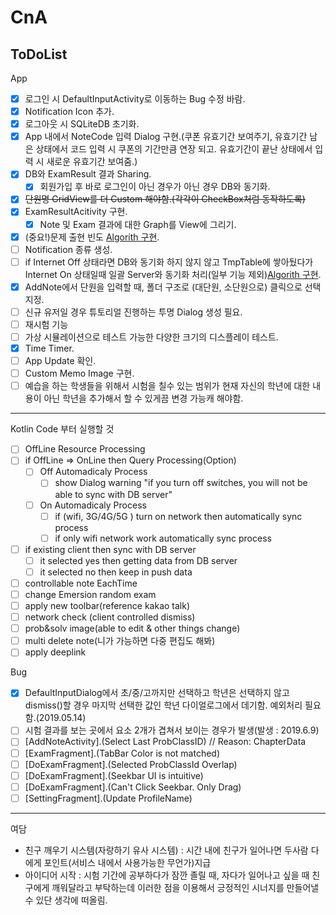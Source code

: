 # CnA
## ToDoList
App

- [x] 로그인 시 DefaultInputActivity로 이동하는 Bug 수정 바람.
- [x] Notification Icon 추가.
- [x] 로그아웃 시 SQLiteDB 초기화.
- [x] App 내에서 NoteCode 입력 Dialog 구현.(쿠폰 유효기간 보여주기, 유효기간 남은 상태에서 코드 입력 시 쿠폰의 기간만큼 연장 되고. 유효기간이 끝난 상태에서 입력 시 새로운 유효기간 보여줌.)
- [x] DB와 ExamResult 결과 Sharing.
  - [x] 회원가입 후 바로 로그인이 아닌 경우가 아닌 경우 DB와 동기화.
- [x] ~~단원명 GridView를 더 Custom 해야함.(각각이 CheckBox처럼 동작하도록)~~
- [x] ExamResultAcitivity 구현.
  - [x] Note 및 Exam 결과에 대한 Graph를 View에 그리기.
- [X] (중요!)문제 출현 빈도 [Algorith 구현](https://github.com/Mineru98/DictionaryRandom).
- [ ] Notification 종류 생성.
- [ ] if Internet Off 상태라면 DB와 동기화 하지 않지 않고 TmpTable에 쌓아뒀다가 Internet On 상태일때 일괄 Server와 동기화 처리(일부 기능 제외)[Algorith 구현](https://github.com/Mineru98/Warehouse).
- [x] AddNote에서 단원을 입력할 때, 폴더 구조로 (대단원, 소단원으로) 클릭으로 선택 지정.
- [ ] 신규 유저일 경우 튜토리얼 진행하는 투명 Dialog 생성 필요.
- [ ] 재시험 기능
- [ ] 가상 시뮬레이션으로 테스트 가능한 다양한 크기의 디스플레이 테스트.
- [x] Time Timer.
- [ ] App Update 확인.
- [ ] Custom Memo Image 구현.
- [ ] 예습을 하는 학생들을 위해서 시험을 칠수 있는 범위가 현재 자신의 학년에 대한 내용이 아닌 학년을 추가해서 할 수 있게끔 변경 가능캐 해야함.
---
Kotlin Code 부터 실행할 것
- [ ] OffLine Resource Processing
- [ ] if OffLine ⇒ OnLine then Query Processing(Option)
  - [ ] Off Automadicaly Process
    - [ ] show Dialog warning "if you turn off switches, you will not be able to sync with DB server"
  - [ ] On Automadicaly Process
    - [ ] if (wifi, 3G/4G/5G ) turn on network then automatically sync process
    - [ ] if only wifi network work automatically sync process
- [ ] if existing client then sync with DB server
  - [ ] it selected yes then getting data from DB server
  - [ ] it selected no then keep in push data
- [ ] controllable note EachTime
- [ ] change Emersion random exam
- [ ] apply new toolbar(reference kakao talk)
- [ ] network check (client controlled dismiss)
- [ ] prob&solv image(able to edit & other things change)
- [ ] multi delete note(니가 가능하면 다중 편집도 해봐)
- [ ] apply deeplink

Bug

- [x] DefaultInputDialog에서 초/중/고까지만 선택하고 학년은 선택하지 않고 dismiss()할 경우 마지막 선택한 값인 학년 다이얼로그에서 데기함. 예외처리 필요함.(2019.05.14)
- [ ] 시험 결과를 보는 곳에서 요소 2개가 겹쳐서 보이는 경우가 발생(발생 : 2019.6.9)
- [ ] [AddNoteActivity].(Select Last ProbClassID) // Reason: ChapterData
- [ ] [ExamFragment].(TabBar Color is not matched)
- [ ] [DoExamFragment].(Selected ProbClassId Overlap)
- [ ] [DoExamFragment].(Seekbar UI is intuitive)
- [ ] [DoExamFragment].(Can't Click Seekbar. Only Drag)
- [ ] [SettingFragment].(Update ProfileName)

---

여담

- 친구 깨우기 시스템(자랑하기 유사 시스템) : 시간 내에 친구가 일어나면 두사람 다에게 포인트(서비스 내에서 사용가능한 무언가)지급
- 아이디어 시작 : 시험 기간에 공부하다가 잠깐 졸릴 때, 자다가 일어나고 싶을 때 친구에게 깨워달라고 부탁하는데 이러한 점을 이용해서 긍정적인 시너지를 만들어낼 수 있단 생각에 떠올림.
